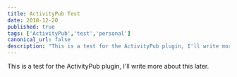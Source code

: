 ```yaml
---
title: ActivityPub Test
date: 2018-12-20
published: true
tags: ['ActivityPub','test','personal']
canonical_url: false
description: "This is a test for the ActivityPub plugin, I'll write more about this later."
---
```


This is a test for the ActivityPub plugin, I'll write more about this later.
